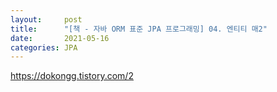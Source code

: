 ```yaml
---
layout:     post
title:      "[책 - 자바 ORM 표준 JPA 프로그래밍] 04. 엔티티 매2"
date:       2021-05-16
categories: JPA
---
```


<https://dokongg.tistory.com/2>
